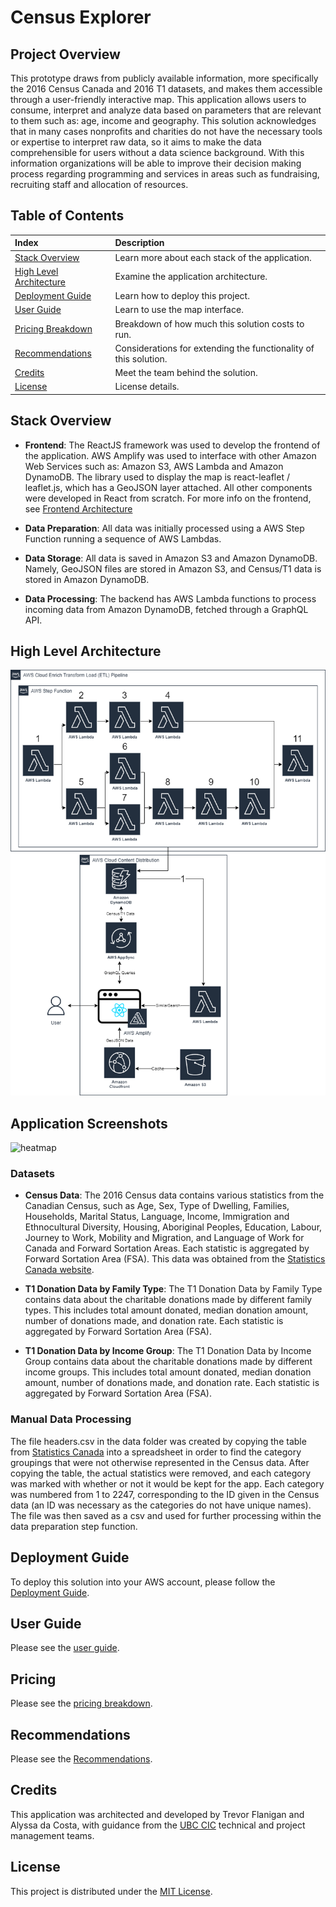 # Census Explorer

## Project Overview

This prototype draws from publicly available information, more specifically the 2016 Census Canada and 2016 T1 datasets, and makes them accessible through a user-friendly interactive map. This application allows users to consume, interpret and analyze data based on parameters that are relevant to them such as: age, income and geography. This solution acknowledges that in many cases nonprofits and charities do not have the necessary tools or expertise to interpret raw data, so it aims to make the data comprehensible for users without a data science background. With this information organizations will be able to improve their decision making process regarding programming and services in areas such as fundraising, recruiting staff and allocation of resources.

## Table of Contents

| Index                                               | Description                                                      |
| :-------------------------------------------------- | :--------------------------------------------------------------- |
| [Stack Overview](#stack-overview)                   | Learn more about each stack of the application.                  |
| [High Level Architecture](#high-level-architecture) | Examine the application architecture.                            |
| [Deployment Guide](#deployment-guide)               | Learn how to deploy this project.                                |
| [User Guide](#user-guide)                           | Learn to use the map interface.                                  |
| [Pricing Breakdown](#pricing)                       | Breakdown of how much this solution costs to run.                |
| [Recommendations](#recommendations)                 | Considerations for extending the functionality of this solution. |
| [Credits](#credits)                                 | Meet the team behind the solution.                               |
| [License](#license)                                 | License details.                                                 |

## Stack Overview

- **Frontend**: The ReactJS framework was used to develop the frontend of the application. AWS Amplify was used to interface with other Amazon Web Services such as: Amazon S3, AWS Lambda and Amazon DynamoDB. The library used to display the map is react-leaflet / leaflet.js, which has a GeoJSON layer attached. All other components were developed in React from scratch. For more info on the frontend, see [Frontend Architecture](./docs/FrontendArchitecture.md)

- **Data Preparation**: All data was initially processed using a AWS Step Function running a sequence of AWS Lambdas.

- **Data Storage**: All data is saved in Amazon S3 and Amazon DynamoDB. Namely, GeoJSON files are stored in Amazon S3, and Census/T1 data is stored in Amazon DynamoDB.

- **Data Processing**: The backend has AWS Lambda functions to process incoming data from Amazon DynamoDB, fetched through a GraphQL API.

## High Level Architecture

<img src="./docs/screenshots/architecture_diagram.png">

## Application Screenshots

![heatmap](./docs/screenshots/mainUI.png)

### Datasets

- **Census Data**: The 2016 Census data contains various statistics from the Canadian Census, such as Age, Sex, Type of Dwelling, Families, Households, Marital Status, Language, Income, Immigration and Ethnocultural Diversity, Housing, Aboriginal Peoples, Education, Labour, Journey to Work, Mobility and Migration, and Language of Work for Canada and Forward Sortation Areas. Each statistic is aggregated by Forward Sortation Area (FSA). This data was obtained from the [Statistics Canada website](https://www12.statcan.gc.ca/census-recensement/2016/dp-pd/prof/details/download-telecharger/comp/page_dl-tc.cfm?Lang=E).

- **T1 Donation Data by Family Type**: The T1 Donation Data by Family Type contains data about the charitable donations made by different family types. This includes total amount donated, median donation amount, number of donations made, and donation rate. Each statistic is aggregated by Forward Sortation Area (FSA).

- **T1 Donation Data by Income Group**: The T1 Donation Data by Income Group contains data about the charitable donations made by different income groups. This includes total amount donated, median donation amount, number of donations made, and donation rate. Each statistic is aggregated by Forward Sortation Area (FSA).

### Manual Data Processing

The file headers.csv in the data folder was created by copying the table from [Statistics Canada](https://www12.statcan.gc.ca/census-recensement/2016/dp-pd/prof/details/page.cfm?Lang=E&Geo1=PR&Code1=01&Geo2=&Code2=&SearchText=Canada&SearchType=Begins&SearchPR=01&B1=All&TABID=1&type=0) into a spreadsheet in order to find the category groupings that were not otherwise represented in the Census data. After copying the table, the actual statistics were removed, and each category was marked with whether or not it would be kept for the app. Each category was numbered from 1 to 2247, corresponding to the ID given in the Census data (an ID was necessary as the categories do not have unique names). The file was then saved as a csv and used for further processing within the data preparation step function.

## Deployment Guide

To deploy this solution into your AWS account, please follow the [Deployment Guide](./docs/DeploymentGuide.md).

## User Guide

Please see the [user guide](./docs/UserGuide.md).

## Pricing

Please see the [pricing breakdown](./docs/pricing.md).

## Recommendations

Please see the [Recommendations](./docs/Recommendations.md).

## Credits

This application was architected and developed by Trevor Flanigan and Alyssa da Costa, with guidance from the [UBC CIC](https://cic.ubc.ca/) technical and project management teams.

## License

This project is distributed under the [MIT License](./LICENSE).
